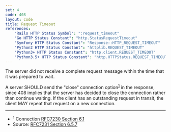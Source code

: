 ```yaml
---
set: 4
code: 408
layout: code
title: Request Timeout
references:
    "Rails HTTP Status Symbol": ":request_timeout"
    "Go HTTP Status Constant": "http.StatusRequestTimeout"
    "Symfony HTTP Status Constant": "Response::HTTP_REQUEST_TIMEOUT"
    "Python2 HTTP Status Constant": "httplib.REQUEST_TIMEOUT"
    "Python3+ HTTP Status Constant": "http.client.REQUEST_TIMEOUT"
    "Python3.5+ HTTP Status Constant": "http.HTTPStatus.REQUEST_TIMEOUT"
---
```


The server did not receive a complete request message within the time
that it was prepared to wait.

A server SHOULD send the "close" connection option<sup>[1](#ref-1)</sup>
in the response, since 408 implies that the server has decided to close
the connection rather than continue waiting. If the client has an
outstanding request in transit, the client MAY repeat that request on a
new connection.

---

* <span id="ref-1"><sup>1</sup> Connection [RFC7230 Section 6.1][2]</span>
* Source: [RFC7231 Section 6.5.7][1]

[1]: <{{site.rfcUrl}}/rfc7231#section-6.5.7>
[2]: <{{site.rfcUrl}}/rfc7230#section-6.1>
